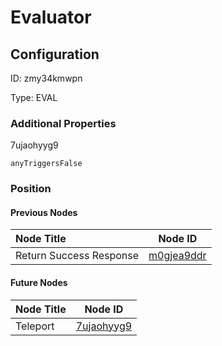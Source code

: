 # Evaluator
## Configuration
ID:  zmy34kmwpn

Type: EVAL 







### Additional Properties
7ujaohyyg9
```string 
anyTriggersFalse
```





### Position

#### Previous Nodes
| Node Title | Node ID |
| :------------- | ------------ |
| Return Success Response | [m0gjea9ddr](./m0gjea9ddr.md) | 
 
 #### Future Nodes
| Node Title | Node ID |
| :------------- | ------------ |
| Teleport |[7ujaohyyg9](./7ujaohyyg9.md) | 